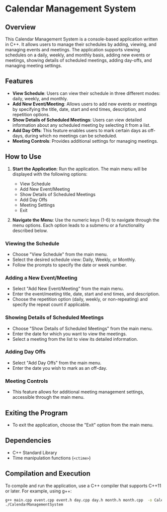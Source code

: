 # Calendar Management System

## Overview

This Calendar Management System is a console-based application written in C++. It allows users to manage their schedules by adding, viewing, and managing events and meetings. The application supports viewing schedules on a daily, weekly, and monthly basis, adding new events or meetings, showing details of scheduled meetings, adding day-offs, and managing meeting settings.

## Features

- **View Schedule**: Users can view their schedule in three different modes: daily, weekly, and monthly.
- **Add New Event/Meeting**: Allows users to add new events or meetings by specifying the title, date, start and end times, description, and repetition options.
- **Show Details of Scheduled Meetings**: Users can view detailed information about any scheduled meeting by selecting it from a list.
- **Add Day Offs**: This feature enables users to mark certain days as off-days, during which no meetings can be scheduled.
- **Meeting Controls**: Provides additional settings for managing meetings.

## How to Use

1. **Start the Application**: Run the application. The main menu will be displayed with the following options:
    - View Schedule
    - Add New Event/Meeting
    - Show Details of Scheduled Meetings
    - Add Day Offs
    - Meeting Settings
    - Exit

2. **Navigate the Menu**: Use the numeric keys (1-6) to navigate through the menu options. Each option leads to a submenu or a functionality described below.

### Viewing the Schedule

- Choose "View Schedule" from the main menu.
- Select the desired schedule view: Daily, Weekly, or Monthly.
- Follow the prompts to specify the date or week number.

### Adding a New Event/Meeting

- Select "Add New Event/Meeting" from the main menu.
- Enter the event/meeting title, date, start and end times, and description.
- Choose the repetition option (daily, weekly, or non-repeating) and specify the repeat count if applicable.

### Showing Details of Scheduled Meetings

- Choose "Show Details of Scheduled Meetings" from the main menu.
- Enter the date for which you want to view the meetings.
- Select a meeting from the list to view its detailed information.

### Adding Day Offs

- Select "Add Day Offs" from the main menu.
- Enter the date you wish to mark as an off-day.

### Meeting Controls

- This feature allows for additional meeting management settings, accessible through the main menu.

## Exiting the Program

- To exit the application, choose the "Exit" option from the main menu.

## Dependencies

- C++ Standard Library
- Time manipulation functions (`<ctime>`)

## Compilation and Execution

To compile and run the application, use a C++ compiler that supports C++11 or later. For example, using g++:

```bash
g++ main.cpp event.cpp event.h day.cpp day.h month.h month.cpp  -o CalendarManagementSystem
./CalendarManagementSystem